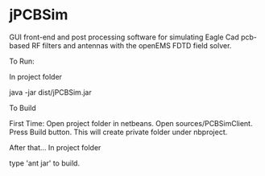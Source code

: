 jPCBSim
=======

GUI front-end and post processing software for simulating Eagle Cad pcb-based RF filters and antennas with the openEMS FDTD field solver.


To Run:

In project folder

java -jar dist/jPCBSim.jar


To Build

First Time:  Open project folder in netbeans.  Open sources/PCBSimClient.  Press Build button.  This will create private folder under nbproject.

After that...
In project folder

type 'ant jar'  to build.


